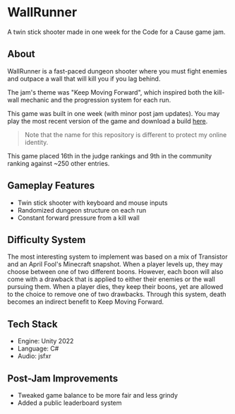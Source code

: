 # WallRunner

A twin stick shooter made in one week for the Code for a Cause game jam.

## About

WallRunner is a fast-paced dungeon shooter where you must fight enemies and outpace a wall that will kill you if you lag behind.

The jam's theme was "Keep Moving Forward", which inspired both the kill-wall mechanic and the progression system for each run.

This game was built in one week (with minor post jam updates). You may play the most recent version of the game and download a build [here](http://bit.ly/42UFdnV).
> Note that the name for this repository is different to protect my online identity.

This game placed 16th in the judge rankings and 9th in the community ranking against ~250 other entries.

## Gameplay Features
- Twin stick shooter with keyboard and mouse inputs
- Randomized dungeon structure on each run
- Constant forward pressure from a kill wall

## Difficulty System
The most interesting system to implement was based on a mix of Transistor and an April Fool's Minecraft snapshot.
When a player levels up, they may choose between one of two different boons. However, each boon will also come with a drawback that is applied to either their enemies or the wall pursuing them.
When a player dies, they keep their boons, yet are allowed to the choice to remove one of two drawbacks.
Through this system, death becomes an indirect benefit to Keep Moving Forward.

## Tech Stack
- Engine: Unity 2022
- Language: C#
- Audio: jsfxr

## Post-Jam Improvements
- Tweaked game balance to be more fair and less grindy
- Added a public leaderboard system
